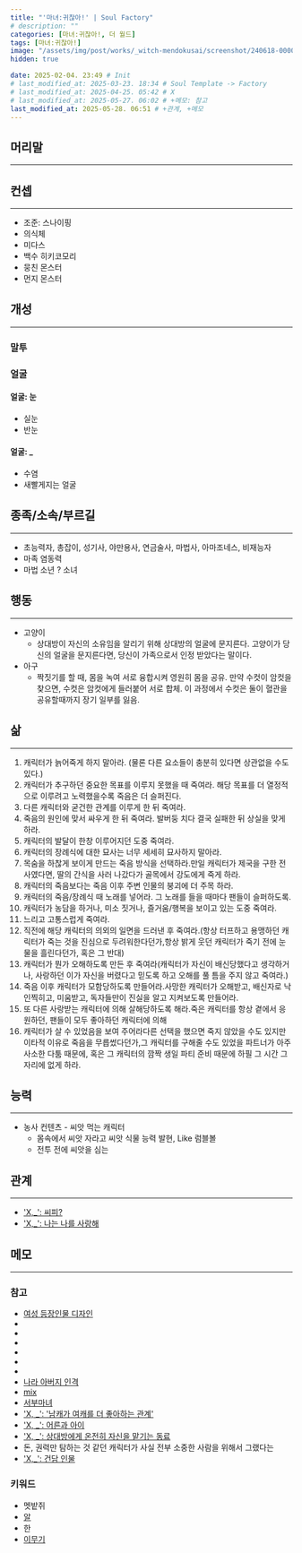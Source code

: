 ```yaml
---
title: "'마녀:귀찮아!' | Soul Factory"
# description: ""
categories: [마녀:귀찮아!, 더 월드]
tags: [마녀:귀찮아!]
image: "/assets/img/post/works/_witch-mendokusai/screenshot/240618-000000.png"
hidden: true

date: 2025-02-04. 23:49 # Init
# last_modified_at: 2025-03-23. 18:34 # Soul Template -> Factory
# last_modified_at: 2025-04-25. 05:42 # X
# last_modified_at: 2025-05-27. 06:02 # +메모: 참고
last_modified_at: 2025-05-28. 06:51 # +관계, +메모
---
```


## 머리말

---

## 컨셉

---

- 조준: 스나이핑
- 의식체
- 미다스
- 백수 히키코모리
- 뭉친 몬스터
- 먼지 몬스터

## 개성

---

### 말투

### 얼굴

#### 얼굴: 눈

- 실눈
- 반눈

#### 얼굴: _

- 수염
- 새빨게지는 얼굴

## 종족/소속/부르길

---

- 초능력자, 총잡이, 성기사, 야만용사, 연금술사, 마법사, 아마조네스, 비재능자
- 마족 염동력
- 마법 소년 ? 소녀

## 행동

---

- 고양이
  - 상대방이 자신의 소유임을 알리기 위해 상대방의 얼굴에 문지른다. 고양이가 당신의 얼굴을 문지른다면, 당신이 가족으로서 인정 받았다는 말이다.
- 아구
  - 짝짓기를 할 때, 몸을 녹여 서로 융합시켜 영원히 몸을 공유. 만약 수컷이 암컷을 찾으면, 수컷은 암컷에게 들러붙어 서로 합체. 이 과정에서 수컷은 둘이 혈관을 공유할때까지 장기 일부를 잃음.

## 삶

---

1. 캐릭터가 늙어죽게 하지 말아라. (물론 다른 요소들이 충분히 있다면 상관없을 수도 있다.)
2. 캐릭터가 추구하던 중요한 목표를 이루지 못했을 때 죽여라. 해당 목표를 더 열정적으로 이루려고 노력했을수록 죽음은 더 슬퍼진다.
3. 다른 캐릭터와 굳건한 관계를 이루게 한 뒤 죽여라.
4. 죽음의 원인에 맞서 싸우게 한 뒤 죽여라. 발버둥 치다 결국 실패한 뒤 상실을 맞게 하라.
5. 캐릭터의 발달이 한창 이루어지던 도중 죽여라.
6. 캐릭터의 장례식에 대한 묘사는 너무 세세히 묘사하지 말아라.
7. 목숨을 하찮게 보이게 만드는 죽음 방식을 선택하라.만일 캐릭터가 제국을 구한 전사였다면, 딸의 간식을 사러 나갔다가 골목에서 강도에게 죽게 하라.
8. 캐릭터의 죽음보다는 죽음 이후 주변 인물의 붕괴에 더 주목 하라.
9. 캐릭터의 죽음/장례식 때 노래를 넣어라. 그 노래를 들을 때마다 팬들이 슬퍼하도록.
10. 캐릭터가 농담을 하거나, 미소 짓거나, 즐거움/행복을 보이고 있는 도중 죽여라.
11. 느리고 고통스럽게 죽여라.
12. 직전에 해당 캐릭터의 의외의 일면을 드러낸 후 죽여라.(항상 터프하고 용맹하던 캐릭터가 죽는 것을 진심으로 두려워한다던가,항상 밝게 웃던 캐릭터가 죽기 전에 눈물을 흘린다던가, 혹은 그 반대)
13. 캐릭터가 뭔가 오해하도록 만든 후 죽여라(캐릭터가 자신이 배신당했다고 생각하거나, 사랑하던 이가 자신을 버렸다고 믿도록 하고 오해를 풀 틈을 주지 않고 죽여라.)
14. 죽음 이후 캐릭터가 모함당하도록 만들어라.사망한 캐릭터가 오해받고, 배신자로 낙인찍히고, 미움받고, 독자들만이 진실을 알고 지켜보도록 만들어라.
15. 또 다른 사랑받는 캐릭터에 의해 살해당하도록 해라.죽은 캐릭터를 항상 곁에서 응원하던, 팬들이 모두 좋아하던 캐릭터에 의해
16. 캐릭터가 살 수 있었음을 보여 주어라다른 선택을 했으면 죽지 않았을 수도 있지만 이타적 이유로 죽음을 무릅썼다던가,그 캐릭터를 구해줄 수도 있었을 파트너가 아주 사소한 다툼 때문에, 혹은 그 캐릭터의 깜짝 생일 파티 준비 때문에 하필 그 시간 그 자리에 없게 하라.

## 능력

---

- 농사 컨텐츠 - 씨앗 먹는 캐릭터
  - 몸속에서 씨앗 자라고 씨앗 식물 능력 발현, Like 럼블볼
  - 전투 전에 씨앗을 심는

## 관계

---

- ['X,_': 씨피?](https://x.com/Q_1D_/status/1905920704576647375)
- ['X,_': 나는 나를 사랑해](https://x.com/leafriend/status/1916124863913464181)

## 메모

---

### 참고

- [여성 등장인물 디자인](https://x.com/giro_natsu/status/1845367670096658613)
- [](https://x.com/giro_natsu/status/1838170460028387826)
- [](https://x.com/giro_natsu/status/1837150916753178957)
- [](https://x.com/giro_natsu/status/1836088142719520876)
- [](https://x.com/giro_natsu/status/1835709872350048464)
- [](https://x.com/giro_natsu/status/1835667769326702768)
- [](https://x.com/giro_natsu/status/1835541250809688489)
- [나라 아버지 인격](https://x.com/keroro4792/status/1622267728336920580?s=20)
- [mix](https://x.com/CandlMix/media)
- [서부마녀](https://x.com/PT_CROW/status/1783423425756996021)
- ['X, _': '남캐가 여캐를 더 좋아하는 관계'](https://x.com/Gojomegum/status/1912870190666199398)
- ['X, _': 어른과 아이](https://x.com/nutella__1231/status/1912891916565533139)
- ['X, _': 상대방에게 온전히 자신을 맡기는 동료](https://x.com/B82W57H81/status/1915265452034679293)
- 돈, 권력만 탐하는 것 같던 캐릭터가 사실 전부 소중한 사람을 위해서 그랬다는
- ['X,_': 건담 인물](https://x.com/AmuroRay_UC0079/status/1917076538320949718)  

### 키워드

- 멧밭쥐
- [알](https://terms.naver.com/entry.naver?docId=630308&cid=50766&categoryId=50794)
- 한
- [이무기](https://folkency.nfm.go.kr/topic/detail/5602?pageType=search&keyword=%EC%9D%B4%EB%AC%B4%EA%B8%B0)
